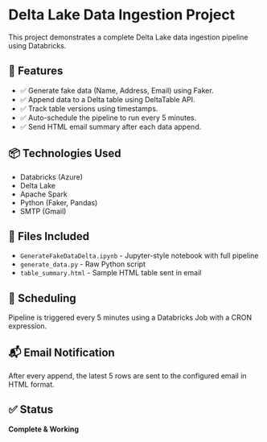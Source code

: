 # Delta Lake Data Ingestion Project

This project demonstrates a complete Delta Lake data ingestion pipeline using Databricks.

## 🔧 Features

- ✅ Generate fake data (Name, Address, Email) using Faker.
- ✅ Append data to a Delta table using DeltaTable API.
- ✅ Track table versions using timestamps.
- ✅ Auto-schedule the pipeline to run every 5 minutes.
- ✅ Send HTML email summary after each data append.

## 📦 Technologies Used

- Databricks (Azure)
- Delta Lake
- Apache Spark
- Python (Faker, Pandas)
- SMTP (Gmail)

## 📁 Files Included

- `GenerateFakeDataDelta.ipynb` - Jupyter-style notebook with full pipeline
- `generate_data.py` - Raw Python script
- `table_summary.html` - Sample HTML table sent in email

## 🔄 Scheduling

Pipeline is triggered every 5 minutes using a Databricks Job with a CRON expression.

## 📬 Email Notification

After every append, the latest 5 rows are sent to the configured email in HTML format.

## ✅ Status

**Complete & Working**

